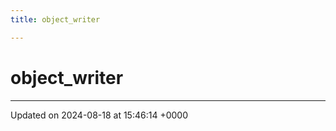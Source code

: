 ```yaml
---
title: object_writer

---
```


# object_writer





-------------------------------

Updated on 2024-08-18 at 15:46:14 +0000